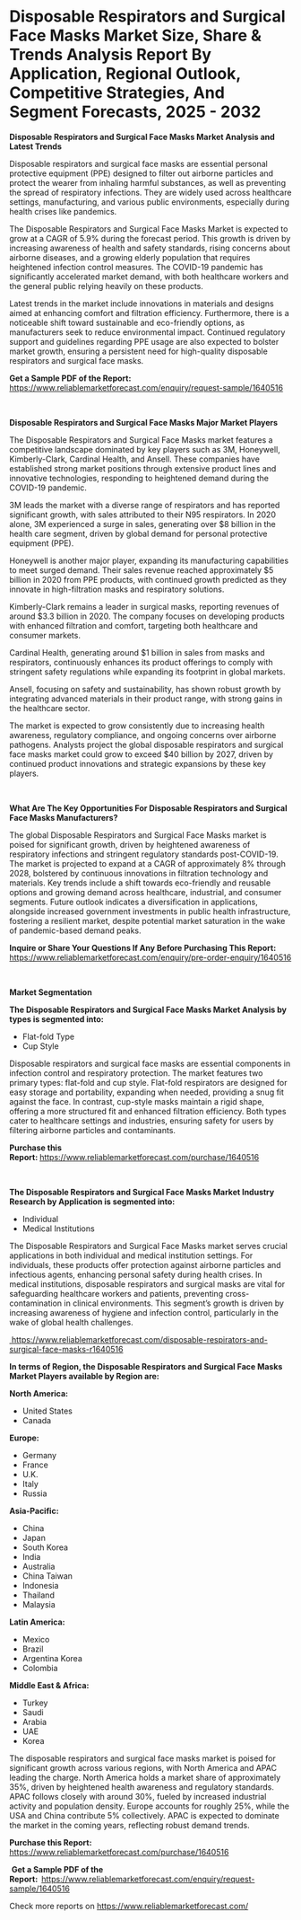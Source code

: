 <p><h1>Disposable Respirators and Surgical Face Masks Market Size, Share & Trends Analysis Report By Application, Regional Outlook, Competitive Strategies, And Segment Forecasts, 2025 - 2032</h1></p><p><strong>Disposable Respirators and Surgical Face Masks Market Analysis and Latest Trends</strong></p>
<p><p>Disposable respirators and surgical face masks are essential personal protective equipment (PPE) designed to filter out airborne particles and protect the wearer from inhaling harmful substances, as well as preventing the spread of respiratory infections. They are widely used across healthcare settings, manufacturing, and various public environments, especially during health crises like pandemics.</p><p>The Disposable Respirators and Surgical Face Masks Market is expected to grow at a CAGR of 5.9% during the forecast period. This growth is driven by increasing awareness of health and safety standards, rising concerns about airborne diseases, and a growing elderly population that requires heightened infection control measures. The COVID-19 pandemic has significantly accelerated market demand, with both healthcare workers and the general public relying heavily on these products.</p><p>Latest trends in the market include innovations in materials and designs aimed at enhancing comfort and filtration efficiency. Furthermore, there is a noticeable shift toward sustainable and eco-friendly options, as manufacturers seek to reduce environmental impact. Continued regulatory support and guidelines regarding PPE usage are also expected to bolster market growth, ensuring a persistent need for high-quality disposable respirators and surgical face masks.</p></p>
<p><strong>Get a Sample PDF of the Report:&nbsp;</strong> <a href="https://www.reliablemarketforecast.com/enquiry/request-sample/1640516?utm_campaign=3528&utm_medium=2&utm_source=Github&utm_content=ia&utm_term=05042025&utm_id=disposable-respirators-and-surgical-face-masks">https://www.reliablemarketforecast.com/enquiry/request-sample/1640516</a></p>
<p>&nbsp;</p>
<p><strong>Disposable Respirators and Surgical Face Masks Major Market Players</strong></p>
<p><p>The Disposable Respirators and Surgical Face Masks market features a competitive landscape dominated by key players such as 3M, Honeywell, Kimberly-Clark, Cardinal Health, and Ansell. These companies have established strong market positions through extensive product lines and innovative technologies, responding to heightened demand during the COVID-19 pandemic.</p><p>3M leads the market with a diverse range of respirators and has reported significant growth, with sales attributed to their N95 respirators. In 2020 alone, 3M experienced a surge in sales, generating over $8 billion in the health care segment, driven by global demand for personal protective equipment (PPE).</p><p>Honeywell is another major player, expanding its manufacturing capabilities to meet surged demand. Their sales revenue reached approximately $5 billion in 2020 from PPE products, with continued growth predicted as they innovate in high-filtration masks and respiratory solutions.</p><p>Kimberly-Clark remains a leader in surgical masks, reporting revenues of around $3.3 billion in 2020. The company focuses on developing products with enhanced filtration and comfort, targeting both healthcare and consumer markets.</p><p>Cardinal Health, generating around $1 billion in sales from masks and respirators, continuously enhances its product offerings to comply with stringent safety regulations while expanding its footprint in global markets.</p><p>Ansell, focusing on safety and sustainability, has shown robust growth by integrating advanced materials in their product range, with strong gains in the healthcare sector.</p><p>The market is expected to grow consistently due to increasing health awareness, regulatory compliance, and ongoing concerns over airborne pathogens. Analysts project the global disposable respirators and surgical face masks market could grow to exceed $40 billion by 2027, driven by continued product innovations and strategic expansions by these key players.</p></p>
<p>&nbsp;</p>
<p><strong>What Are The Key Opportunities For Disposable Respirators and Surgical Face Masks Manufacturers?</strong></p>
<p><p>The global Disposable Respirators and Surgical Face Masks market is poised for significant growth, driven by heightened awareness of respiratory infections and stringent regulatory standards post-COVID-19. The market is projected to expand at a CAGR of approximately 8% through 2028, bolstered by continuous innovations in filtration technology and materials. Key trends include a shift towards eco-friendly and reusable options and growing demand across healthcare, industrial, and consumer segments. Future outlook indicates a diversification in applications, alongside increased government investments in public health infrastructure, fostering a resilient market, despite potential market saturation in the wake of pandemic-based demand peaks.</p></p>
<p><strong>Inquire or Share Your Questions If Any Before Purchasing This Report:</strong> <a href="https://www.reliablemarketforecast.com/enquiry/pre-order-enquiry/1640516?utm_campaign=3528&utm_medium=2&utm_source=Github&utm_content=ia&utm_term=05042025&utm_id=disposable-respirators-and-surgical-face-masks">https://www.reliablemarketforecast.com/enquiry/pre-order-enquiry/1640516</a></p>
<p>&nbsp;</p>
<p><strong>Market Segmentation</strong></p>
<p><strong>The Disposable Respirators and Surgical Face Masks Market Analysis by types is segmented into:</strong></p>
<p><ul><li>Flat-fold Type</li><li>Cup Style</li></ul></p>
<p><p>Disposable respirators and surgical face masks are essential components in infection control and respiratory protection. The market features two primary types: flat-fold and cup style. Flat-fold respirators are designed for easy storage and portability, expanding when needed, providing a snug fit against the face. In contrast, cup-style masks maintain a rigid shape, offering a more structured fit and enhanced filtration efficiency. Both types cater to healthcare settings and industries, ensuring safety for users by filtering airborne particles and contaminants.</p></p>
<p><strong>Purchase this Report:&nbsp;</strong><a href="https://www.reliablemarketforecast.com/purchase/1640516?utm_campaign=3528&utm_medium=2&utm_source=Github&utm_content=ia&utm_term=05042025&utm_id=disposable-respirators-and-surgical-face-masks">https://www.reliablemarketforecast.com/purchase/1640516</a></p>
<p>&nbsp;</p>
<p><strong>The Disposable Respirators and Surgical Face Masks Market Industry Research by Application is segmented into:</strong></p>
<p><ul><li>Individual</li><li>Medical Institutions</li></ul></p>
<p><p>The Disposable Respirators and Surgical Face Masks market serves crucial applications in both individual and medical institution settings. For individuals, these products offer protection against airborne particles and infectious agents, enhancing personal safety during health crises. In medical institutions, disposable respirators and surgical masks are vital for safeguarding healthcare workers and patients, preventing cross-contamination in clinical environments. This segment’s growth is driven by increasing awareness of hygiene and infection control, particularly in the wake of global health challenges.</p></p>
<p><a href="https://www.reliablemarketforecast.com/disposable-respirators-and-surgical-face-masks-r1640516?utm_campaign=3528&utm_medium=2&utm_source=Github&utm_content=ia&utm_term=05042025&utm_id=disposable-respirators-and-surgical-face-masks">&nbsp;https://www.reliablemarketforecast.com/disposable-respirators-and-surgical-face-masks-r1640516</a></p>
<p><strong>In terms of Region, the Disposable Respirators and Surgical Face Masks Market Players available by Region are:</strong></p>
<p>
    <p> <strong> North America: </strong>
        <ul>
            <li>United States</li>
            <li>Canada</li>
        </ul>
        </p> 
    <p> <strong> Europe: </strong>
        <ul>
            <li>Germany</li>
            <li>France</li>
            <li>U.K.</li>
            <li>Italy</li>
            <li>Russia</li>
        </ul>
        </p> 
    <p> <strong> Asia-Pacific: </strong>
        <ul>
            <li>China</li>
            <li>Japan</li>
            <li>South Korea</li>
            <li>India</li>
            <li>Australia</li>
            <li>China Taiwan</li>
            <li>Indonesia</li>
            <li>Thailand</li>
            <li>Malaysia</li>
        </ul>
        </p> 
    <p> <strong> Latin America: </strong>
        <ul>
            <li>Mexico</li>
            <li>Brazil</li>
            <li>Argentina Korea</li>
            <li>Colombia</li>
        </ul>
        </p> 
    <p> <strong> Middle East & Africa: </strong>
        <ul>
            <li>Turkey</li>
            <li>Saudi</li>
            <li>Arabia</li>
            <li>UAE</li>
            <li>Korea</li>
        </ul>
    </p>
    </p>
<p><p>The disposable respirators and surgical face masks market is poised for significant growth across various regions, with North America and APAC leading the charge. North America holds a market share of approximately 35%, driven by heightened health awareness and regulatory standards. APAC follows closely with around 30%, fueled by increased industrial activity and population density. Europe accounts for roughly 25%, while the USA and China contribute 5% collectively. APAC is expected to dominate the market in the coming years, reflecting robust demand trends.</p></p>
<p><strong>Purchase this Report: </strong><a href="https://www.reliablemarketforecast.com/purchase/1640516?utm_campaign=3528&utm_medium=2&utm_source=Github&utm_content=ia&utm_term=05042025&utm_id=disposable-respirators-and-surgical-face-masks">https://www.reliablemarketforecast.com/purchase/1640516</a></p>
<p>&nbsp;<strong>Get a Sample PDF of the Report:&nbsp;&nbsp;</strong><a href="https://www.reliablemarketforecast.com/enquiry/request-sample/1640516?utm_campaign=3528&utm_medium=2&utm_source=Github&utm_content=ia&utm_term=05042025&utm_id=disposable-respirators-and-surgical-face-masks">https://www.reliablemarketforecast.com/enquiry/request-sample/1640516</a></p>
<p><strong></strong></p>
<p>Check more reports on <a href="https://www.reliablemarketforecast.com/?utm_campaign=3528&utm_medium=2&utm_source=Github&utm_content=ia&utm_term=05042025&utm_id=disposable-respirators-and-surgical-face-masks">https://www.reliablemarketforecast.com/</a></p>